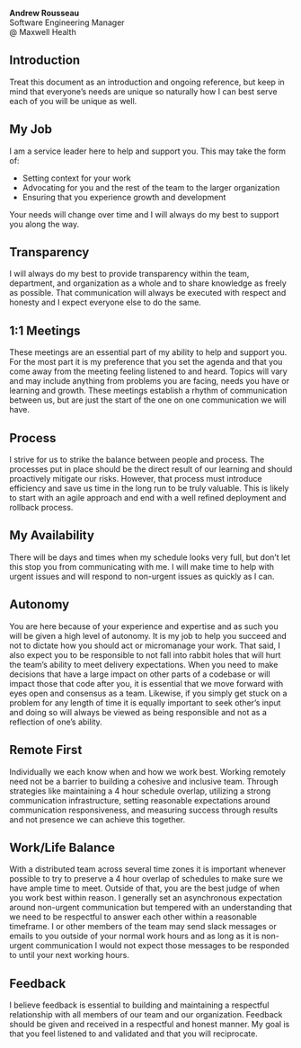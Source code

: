 **Andrew Rousseau**  
Software Engineering Manager      
@ Maxwell Health  

## Introduction
Treat this document as an introduction and ongoing reference, but keep in mind that everyone’s needs are unique so naturally how I can best serve each of you will be unique as well.

## My Job
I am a service leader here to help and support you. This may take the form of:
-   Setting context for your work
-   Advocating for you and the rest of the team to the larger organization
-   Ensuring that you experience growth and development

Your needs will change over time and I will always do my best to support you along the way.

## Transparency
I will always do my best to provide transparency within the team, department, and organization as a whole and to share knowledge as freely as possible. That communication will always be executed with respect and honesty and I expect everyone else to do the same.

## 1:1 Meetings

These meetings are an essential part of my ability to help and support you. For the most part it is my preference that you set the agenda and that you come away from the meeting feeling listened to and heard. Topics will vary and may include anything from problems you are facing, needs you have or learning and growth. These meetings establish a rhythm of communication between us, but are just the start of the one on one communication we will have.

## Process

I strive for us to strike the balance between people and process.  The processes put in place should be the direct result of our learning and should proactively mitigate our risks. However, that process must introduce efficiency and save us time in the long run to be truly valuable. This is likely to start with an agile approach and end with a well refined deployment and rollback process.

## My Availability

There will be days and times when my schedule looks very full, but don’t let this stop you from communicating with me. I will make time to help with urgent issues and will respond to non-urgent issues as quickly as I can.

## Autonomy

You are here because of your experience and expertise and as such you will be given a high level of autonomy. It is my job to help you succeed and not to dictate how you should act or micromanage your work. That said, I also expect you to be responsible to not fall into rabbit holes that will hurt the team’s ability to meet delivery expectations. When you need to make decisions that have a large impact on other parts of a codebase or will impact those that code after you, it is essential that we move forward with eyes open and consensus as a team. Likewise, if you simply get stuck on a problem for any length of time it is equally important to seek other’s input and doing so will always be viewed as being responsible and not as a reflection of one’s ability.

## Remote First

Individually we each know when and how we work best. Working remotely need not be a barrier to building a cohesive and inclusive team. Through strategies like maintaining a 4 hour schedule overlap, utilizing a strong communication infrastructure, setting reasonable expectations around communication responsiveness, and measuring success through results and not presence we can achieve this together.

## Work/Life Balance

With a distributed team across several time zones it is important whenever possible to try to preserve a 4 hour overlap of schedules to make sure we have ample time to meet. Outside of that, you are the best judge of when you work best within reason. I generally set an asynchronous expectation around non-urgent communication but tempered with an understanding that we need to be respectful to answer each other within a reasonable timeframe. I or other members of the team may send slack messages or emails to you outside of your normal work hours and as long as it is non-urgent communication I would not expect those messages to be responded to until your next working hours.

## Feedback

I believe feedback is essential to building and maintaining a respectful relationship with all members of our team and our organization. Feedback should be given and received in a respectful and honest manner. My goal is that you feel listened to and validated and that you will reciprocate.


